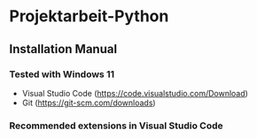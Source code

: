 # Projektarbeit-Python

## Installation Manual

### Tested with Windows 11
- Visual Studio Code (https://code.visualstudio.com/Download)
- Git (https://git-scm.com/downloads)

### Recommended extensions in Visual Studio Code



